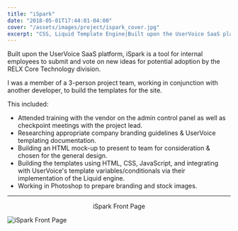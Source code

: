 ```yaml
---
title: "iSpark"
date: "2018-05-01T17:44:01-04:00"
cover: "/assets/images/project/ispark_cover.jpg"
excerpt: "CSS, Liquid Template Engine|Built upon the UserVoice SaaS platform, iSpark is a tool for internal employees to submit and vote on new ideas for potential adoption by the RELX Core Technology division."
---
```


Built upon the UserVoice SaaS platform, iSpark is a tool for internal employees to submit and vote on new ideas for potential adoption by the RELX Core Technology division.

I was a member of a 3-person project team, working in conjunction with another developer, to build the templates for the site.

This included:

- Attended training with the vendor on the admin control panel as well as checkpoint meetings with the project lead.
- Researching appropriate company branding guidelines & UserVoice templating documentation.
- Building an HTML mock-up to present to team for consideration & chosen for the general design.
- Building the templates using HTML, CSS, JavaScript, and integrating with UserVoice's template variables/conditionals via their implementation of the Liquid engine.
- Working in Photoshop to prepare branding and stock images.

---

<center>iSpark Front Page</center>

![iSpark Front Page](/assets/images/project/ispark_cover.jpg)
